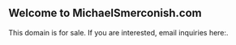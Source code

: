 ## Welcome to MichaelSmerconish.com

This domain is for sale. If you are interested, email inquiries here:. 

